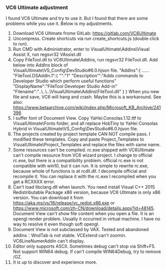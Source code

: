 ### VC6 Ultimate adjustment
I found VC6 Ultimate and try to use it. But I found that there are some problems while you use it. Below is my adjustments.    
1. Download VC6 Ultimate frome GitLab: https://gitlab.com/VC6Ultimate    
2. Uncompress. Create shortcuts via run create_shortcuts.js (double click to run).    
3. Run CMD with Administrator, enter to VisualUltimate\Addins\Visual Assist X\, run regsvr32 VAssist.dll     
4. Copy FileTool.dll to VC6Ultimate\Addins\, run regsvr32 FileTool.dll. Add below into AddIns block of VisualUltimate\VS_Config\DevStudio#6.0.hjson file. 
	"AddIns":{
......
		"FileTool.DSAddIn.1":{
			"":"1"
			"Description'":"Adds commands to Developer Studio which perform useful functions"
			"DisplayName":"FileTool Developer Studio Add-in"
			"Filename":"..\\..\\..\\VisualUltimate\\AddIns\\FileTool.dll"
		}
	}
When you new file and save, VC6 will hang and crash. Maybe this is a workaround. See also: https://www.betaarchive.com/wiki/index.php/Microsoft_KB_Archive/241396   
5. I suffer font of Document View. Copy YaHei.Consolas.1.12.ttf to VisualUltimate\Fonts folder, and all replace HobTiny to YaHei Consolas Hybrid in VisualUltimate\VS_Config\DevStudio#6.0.hjson file.   
6. The projects created by project template CAN NOT compile pass. I modified these templates. Copy and paste Project_Templates to VisualUltimate\Project_Templates and replace the files with same name.    
7. Some resources can't be compiled. rc.exe shipped with VC6Ultimate can't compile resource from VC6 wizard project. I change to official rc.exe, but there is a compatibility problem. official rc.exe is not compatible with win10, but it can run. It is simple to rewrite rc.exe, because whole of functions is at rcdll.dll. I decompile official and recompile it. You can replace it with the rc.exe I recompiled when you get a RCXXXX error.    
8. Can't load libclang.dll when launch. You need install Visual C++ 2015 Redistributable Package x86 version, because VC6 Ultimate is only x86 version. You can download it from https://aka.ms/vs/16/release/vc_redist.x86.exe or https://www.microsoft.com/zh-CN/download/details.aspx?id=48145. 
Document View can't show file content when you open a file. It is an opengl render problem. Usually it occurred in virtual machine. I have no way to resolve it even though soft opengl.    
9. Document View is not subclassed by VAX. Tested and abandoned addins：WndTab is not stable. VCExtend can't zoomin. VC6LineNumerAddin can't display.    
10. Editor only supports ASCII. Sometimes debug can't stop via Shift+F5. Not support WIN64 debug. If can't compile WIN64Debug, try to remove /GZ.
11. It is up to discover and experience more.    

